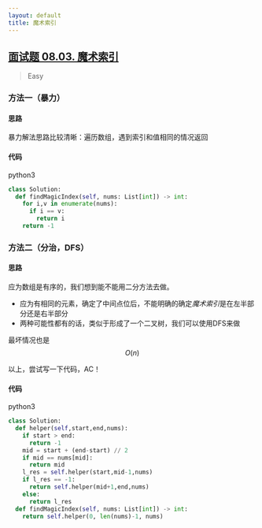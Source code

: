 ```yaml
---
layout: default
title: 魔术索引
---
```


## [面试题 08.03\. 魔术索引](https://leetcode-cn.com/problems/magic-index-lcci/)

> Easy

### 方法一（暴力）
#### 思路

暴力解法思路比较清晰：遍历数组，遇到索引和值相同的情况返回

#### 代码
python3
```python
class Solution:
  def findMagicIndex(self, nums: List[int]) -> int:
    for i,v in enumerate(nums):
      if i == v:
        return i
    return -1
```

### 方法二（分治，DFS）
#### 思路

应为数组是有序的，我们想到能不能用二分方法去做。

* 应为有相同的元素，确定了中间点位后，不能明确的确定*魔术索引*是在左半部分还是右半部分
* 两种可能性都有的话，类似于形成了一个二叉树，我们可以使用DFS来做

最坏情况也是$$O(n)$$

以上，尝试写一下代码，AC！

#### 代码
python3
```python
class Solution:
  def helper(self,start,end,nums):
    if start > end:
      return -1
    mid = start + (end-start) // 2
    if mid == nums[mid]:
      return mid
    l_res = self.helper(start,mid-1,nums)
    if l_res == -1:
      return self.helper(mid+1,end,nums)  
    else:
      return l_res 
  def findMagicIndex(self, nums: List[int]) -> int:
    return self.helper(0, len(nums)-1, nums)
```